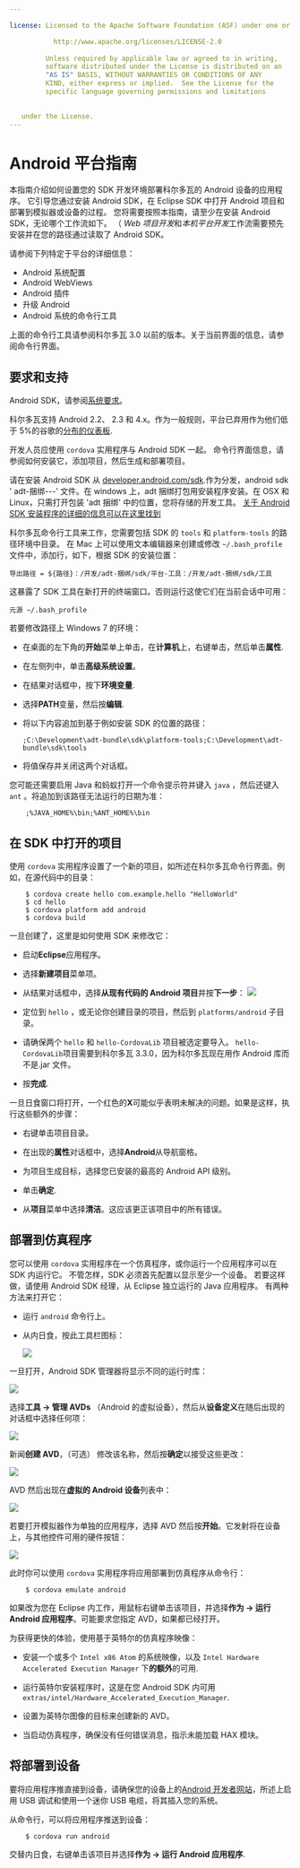 ```yaml
---

license: Licensed to the Apache Software Foundation (ASF) under one or more contributor license agreements. See the NOTICE file distributed with this work for additional information regarding copyright ownership. The ASF licenses this file to you under the Apache License, Version 2.0 (the "License"); you may not use this file except in compliance with the License. You may obtain a copy of the License at

           http://www.apache.org/licenses/LICENSE-2.0
    
         Unless required by applicable law or agreed to in writing,
         software distributed under the License is distributed on an
         "AS IS" BASIS, WITHOUT WARRANTIES OR CONDITIONS OF ANY
         KIND, either express or implied.  See the License for the
         specific language governing permissions and limitations
    

   under the License.
---
```


# Android 平台指南

本指南介绍如何设置您的 SDK 开发环境部署科尔多瓦的 Android 设备的应用程序。 它引导您通过安装 Android SDK，在 Eclipse SDK 中打开 Android 项目和部署到模拟器或设备的过程。 您将需要按照本指南，请至少在安装 Android SDK，无论哪个工作流如下。 （ *Web 项目开发*和*本机平台开发*工作流需要预先安装并在您的路径通过读取了 Android SDK。

请参阅下列特定于平台的详细信息：

*   Android 系统配置
*   Android WebViews
*   Android 插件
*   升级 Android
*   Android 系统的命令行工具

上面的命令行工具请参阅科尔多瓦 3.0 以前的版本。关于当前界面的信息，请参阅命令行界面。

## 要求和支持

Android SDK，请参阅[系统要求][1]。

 [1]: http://developer.android.com/sdk/index.html

科尔多瓦支持 Android 2.2、 2.3 和 4.x。作为一般规则，平台已弃用作为他们低于 5%的谷歌的[分布的仪表板][2].

 [2]: http://developer.android.com/about/dashboards/index.html

<!--
NOTE, doc said:
- Android 2.1 (Deprecated May 2013)
- Android 3.x (Deprecated May 2013)
-->

开发人员应使用 `cordova` 实用程序与 Android SDK 一起。 命令行界面信息，请参阅如何安装它，添加项目，然后生成和部署项目。

请在安装 Android SDK 从 [developer.android.com/sdk][3].作为分发，android sdk ' adt-捆绑-<os>-<arch>-<ver>' 文件。在 windows 上，adt 捆绑打包用安装程序安装。在 OSX 和 Linux，只需打开包装 'adt 捆绑' 中的位置，您将存储的开发工具。 [关于 Android SDK 安装程序的详细的信息可以在这里找到][4]

 [3]: http://developer.android.com/sdk/
 [4]: http://developer.android.com/sdk/installing/bundle.html

科尔多瓦命令行工具来工作，您需要包括 SDK 的 `tools` 和 `platform-tools` 的路径环境中目录。 在 Mac 上可以使用文本编辑器来创建或修改 `~/.bash_profile` 文件中，添加行，如下，根据 SDK 的安装位置：

    导出路径 = ${路径}：/开发/adt-捆绑/sdk/平台-工具：/开发/adt-捆绑/sdk/工具
    

这暴露了 SDK 工具在新打开的终端窗口。否则运行这使它们在当前会话中可用：

    元源 ~/.bash_profile
    

若要修改路径上 Windows 7 的环境：

*   在桌面的左下角的**开始**菜单上单击，在**计算机**上，右键单击，然后单击**属性**.

*   在左侧列中，单击**高级系统设置**。

*   在结果对话框中，按下**环境变量**.

*   选择**PATH**变量，然后按**编辑**.

*   将以下内容追加到基于例如安装 SDK 的位置的路径：
    
        ;C:\Development\adt-bundle\sdk\platform-tools;C:\Development\adt-bundle\sdk\tools
        

*   将值保存并关闭这两个对话框。

您可能还需要启用 Java 和蚂蚁打开一个命令提示符并键入 `java` ，然后还键入 `ant` 。将追加到该路径无法运行的日期为准：

        ;%JAVA_HOME%\bin;%ANT_HOME%\bin
    

## 在 SDK 中打开的项目

使用 `cordova` 实用程序设置了一个新的项目，如所述在科尔多瓦命令行界面。例如，在源代码中的目录：

        $ cordova create hello com.example.hello "HelloWorld"
        $ cd hello
        $ cordova platform add android
        $ cordova build
    

一旦创建了，这里是如何使用 SDK 来修改它：

*   启动**Eclipse**应用程序。

*   选择**新建项目**菜单项。

*   从结果对话框中，选择**从现有代码的 Android 项目**并按**下一步**： ![][5]

*   定位到 `hello` ，或无论你创建目录的项目，然后到 `platforms/android` 子目录。

*   请确保两个 `hello` 和 `hello-CordovaLib` 项目被选定要导入。 `hello-CordovaLib`项目需要到科尔多瓦 3.3.0，因为科尔多瓦现在用作 Android 库而不是.jar 文件。

*   按**完成**.

 [5]: img/guide/platforms/android/eclipse_new_project.png

一旦日食窗口将打开，一个红色的**X**可能似乎表明未解决的问题。如果是这样，执行这些额外的步骤：

*   右键单击项目目录。

*   在出现的**属性**对话框中，选择**Android**从导航窗格。

*   为项目生成目标，选择您已安装的最高的 Android API 级别。

*   单击**确定**.

*   从**项目**菜单中选择**清洁**。这应该更正该项目中的所有错误。

## 部署到仿真程序

您可以使用 `cordova` 实用程序在一个仿真程序，或你运行一个应用程序可以在 SDK 内运行它。 不管怎样，SDK 必须首先配置以显示至少一个设备。 若要这样做，请使用 Android SDK 经理，从 Eclipse 独立运行的 Java 应用程序。 有两种方法来打开它：

*   运行 `android` 命令行上。

*   从内日食，按此工具栏图标：
    
    ![][6]

 [6]: img/guide/platforms/android/eclipse_android_sdk_button.png

一旦打开，Android SDK 管理器将显示不同的运行时库：

![][7]

 [7]: img/guide/platforms/android/asdk_window.png

选择**工具 → 管理 AVDs** （Android 的虚拟设备），然后从**设备定义**在随后出现的对话框中选择任何项：

![][8]

 [8]: img/guide/platforms/android/asdk_device.png

新闻**创建 AVD**，（可选） 修改该名称，然后按**确定**以接受这些更改：

![][9]

 [9]: img/guide/platforms/android/asdk_newAVD.png

AVD 然后出现在**虚拟的 Android 设备**列表中：

![][10]

 [10]: img/guide/platforms/android/asdk_avds.png

若要打开模拟器作为单独的应用程序，选择 AVD 然后按**开始**。它发射将在设备上，与其他控件可用的硬件按钮：

![][11]

 [11]: img/guide/platforms/android/asdk_emulator.png

此时你可以使用 `cordova` 实用程序将应用部署到仿真程序从命令行：

        $ cordova emulate android
    

如果改为您在 Eclipse 内工作，用鼠标右键单击该项目，并选择**作为 → 运行 Android 应用程序**。可能要求您指定 AVD，如果都已经打开。

为获得更快的体验，使用基于英特尔的仿真程序映像：

*   安装一个或多个 `Intel x86 Atom` 的系统映像，以及 `Intel Hardware Accelerated Execution Manager` 下**的额外**的可用.

*   运行英特尔安装程序时，这是在您 Android SDK 内可用`extras/intel/Hardware_Accelerated_Execution_Manager`.

*   设置为英特尔图像的目标来创建新的 AVD。

*   当启动仿真程序，确保没有任何错误消息，指示未能加载 HAX 模块。

## 将部署到设备

要将应用程序推直接到设备，请确保您的设备上的[Android 开发者网站][12]，所述上启用 USB 调试和使用一个迷你 USB 电缆，将其插入您的系统。

 [12]: http://developer.android.com/tools/device.html

从命令行，可以将应用程序推送到设备：

        $ cordova run android
    

交替内日食，右键单击该项目并选择**作为 → 运行 Android 应用程序**.